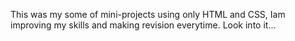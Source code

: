 This was my some of mini-projects using only HTML and CSS,
Iam improving my skills and making revision everytime.
Look into it...
